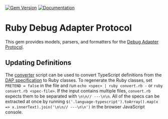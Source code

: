 [![Gem Version](https://badge.fury.io/rb/ruby-dap.svg)](https://badge.fury.io/rb/ruby-dap) [![Documentation](https://img.shields.io/static/v1?label=docs&message=master&color=informational&style=flat)](https://firelizzard.gitlab.io/ruby-dap/)

# Ruby Debug Adapter Protocol

This gem provides models, parsers, and formatters for the [Debug Adapter
Protocol](https://microsoft.github.io/debug-adapter-protocol).

## Updating Definitions

The [converter](convert.rb) script can be used to convert TypeScript definitions
from the [DAP
specification](https://microsoft.github.io/debug-adapter-protocol/specification)
to Ruby classes. To regenerate the Ruby classes, set `PRETEND = false` in the
file and run `echo <spec> | ruby convert.rb -` or `ruby convert.rb <spec-file>`.
If the input contains multiple files, `convert.rb` expects them to be separated
with `\n\n// ---\n\n`. All of the specs can be extracted at once by running
`$('.language-typescript').toArray().map(x => x.innerText).join('\n\n//
---\n\n')` in the browser JavaScript console.
